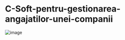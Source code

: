 # C-Soft-pentru-gestionarea-angajatilor-unei-companii

![image](https://user-images.githubusercontent.com/100370121/163688544-ac155bb4-8c67-4118-b21a-9d5d04b5814d.png)
